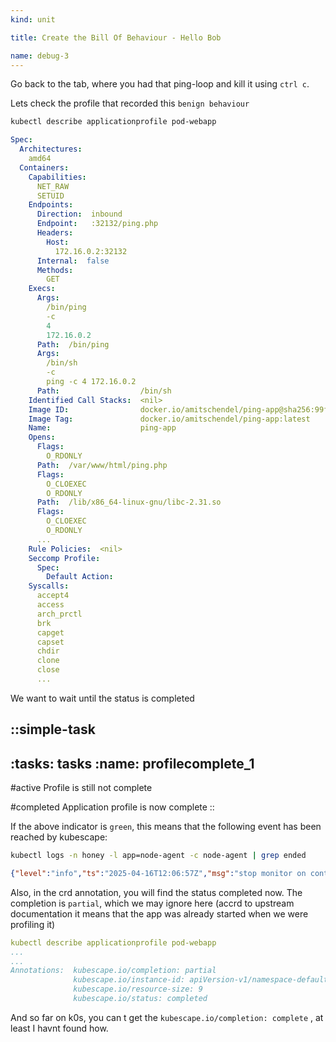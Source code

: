```yaml
---
kind: unit

title: Create the Bill Of Behaviour - Hello Bob

name: debug-3
---
```


Go back to the tab, where you had that ping-loop and kill it using `ctrl c`. 

Lets check the profile that recorded this `benign behaviour`
```sh
kubectl describe applicationprofile pod-webapp 
```

``` yaml
Spec:
  Architectures:
    amd64
  Containers:
    Capabilities:
      NET_RAW
      SETUID
    Endpoints:
      Direction:  inbound
      Endpoint:   :32132/ping.php
      Headers:
        Host:
          172.16.0.2:32132
      Internal:  false
      Methods:
        GET
    Execs:
      Args:
        /bin/ping
        -c
        4
        172.16.0.2
      Path:  /bin/ping
      Args:
        /bin/sh
        -c
        ping -c 4 172.16.0.2
      Path:                  /bin/sh
    Identified Call Stacks:  <nil>
    Image ID:                docker.io/amitschendel/ping-app@sha256:99fe0f297bbaeca...
    Image Tag:               docker.io/amitschendel/ping-app:latest
    Name:                    ping-app
    Opens:
      Flags:
        O_RDONLY
      Path:  /var/www/html/ping.php
      Flags:
        O_CLOEXEC
        O_RDONLY
      Path:  /lib/x86_64-linux-gnu/libc-2.31.so
      Flags:
        O_CLOEXEC
        O_RDONLY
      ...
    Rule Policies:  <nil>
    Seccomp Profile:
      Spec:
        Default Action:  
    Syscalls:
      accept4
      access
      arch_prctl
      brk
      capget
      capset
      chdir
      clone
      close    
      ...
```


We want to wait until the status is completed


::simple-task
---
:tasks: tasks
:name:  profilecomplete_1
---
#active
Profile is still not complete

#completed
Application profile is now complete
::

If the above indicator is `green`, this means that the following event has been reached by kubescape:

```sh
kubectl logs -n honey -l app=node-agent -c node-agent | grep ended
```

```json
{"level":"info","ts":"2025-04-16T12:06:57Z","msg":"stop monitor on container - monitoring time ended","container ID":"8ac882eefce545c63fdad8d090f7d6074389301c0474b9aed810f207fa62e924","k8s workload":"default/webapp/ping-app"}
```
Also, in the crd annotation, you will find the status completed now. The completion is `partial`, which 
we may ignore here (accrd to upstream documentation it means that the app was already started when we were profiling it)

```yaml
kubectl describe applicationprofile pod-webapp 
...
...
Annotations:  kubescape.io/completion: partial
              kubescape.io/instance-id: apiVersion-v1/namespace-default/kind-Pod/name-webapp
              kubescape.io/resource-size: 9
              kubescape.io/status: completed
```

And so far on k0s, you can t get the `kubescape.io/completion: complete` , at least I havnt found how.

